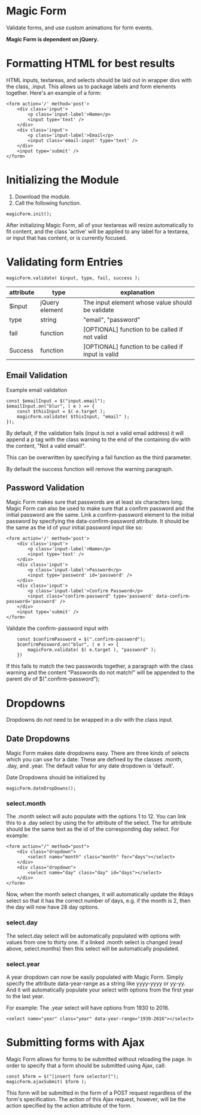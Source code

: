 # Magic Form
Validate forms, and use custom animations for form events.

**Magic Form is dependent on jQuery.**

# Formatting HTML for best results
HTML inputs, textareas, and selects should be laid out in wrapper divs with the class, .input. This allows us to package labels and form elements together. Here's an example of a form:

```
<form action='/' method='post'>
    <div class='input'>
        <p class='input-label'>Name</p>
        <input type='text' />
    </div>
    <div class='input'>
        <p class='input-label'>Email</p>
        <input class='email-input' type='text' />
    </div>
    <input type='submit' />
</form>
```

# Initializing the Module
1. Download the module.
2. Call the following function.

`magicForm.init();`

After initializing Magic Form, all of your textareas will resize automatically to fit content, and the class 'active' will be applied to any label for a textarea, or input that has content, or is currently focused.

# Validating form Entries

`magicForm.validate( $input, type, fail, success );`

| attribute | type | explanation |
| ------------- |--------------| ----------------------------------|
| $input        | jQuery element| The input element whose value should be validate |
| type          | string        | "email", "password" |
| fail          | function      | [OPTIONAL] function to be called if not valid |
| Success       | function      | [OPTIONAL] function to be called if input is valid |

## Email Validation
Example email validation
```
const $emailInput = $("input.email");
$emailInput.on("blur", ( e ) => {
    const $thisInput = $( e.target );
    magicForm.validate( $thisInput, "email" );
});
```
By default, if the validation fails (input is not a valid email address) it will append a p tag with the class warning to the end of the containing div with the content, "Not a valid email!".

This can be overwritten by specifying a fail function as the third parameter.

By default the success function will remove the warning paragraph.

## Password Validation
Magic Form makes sure that passwords are at least six characters long. Magic Form can also be used to make sure that a confirm password and the initial password are the same. Link a confirm-password element to the initial password by specifying the data-confirm-password attribute. It should be the same as the id of your initial password input like so:

```
<form action='/' method='post'>
    <div class='input'>
        <p class='input-label'>Name</p>
        <input type='text' />
    </div>
    <div class='input'>
        <p class='input-label'>Password</p>
        <input type='password' id='password' />
    </div>
    <div class='input'>
        <p class='input-label'>Confirm Password</p>
        <input class="confirm-password" type='password' data-confirm-password='password' />
    </div>
    <input type='submit' />
</form>
```

Validate the confirm-password input with

```
    const $confirmPassword = $(".confirm-password");
    $confirmPassword.on("blur", ( e ) => {
        magicForm.validate( $( e.target ), "password" );
    })
```

If this fails to match the two passwords together, a paragraph with the class warning and the content "Passwords do not match!" will be appended to the parent div of $(".confirm-password");

# Dropdowns
Dropdowns do *not* need to be wrapped in a div with the class input.

## Date Dropdowns
Magic Form makes date dropdowns easy. There are three kinds of selects which you can use for a date. These are defined by the classes
.month, .day, and .year. The default value for any date dropdown is 'default'. 

Date Dropdowns should be initialized by

`magicForm.dateDropDowns();`

### select.month
The .month select will auto populate with the options 1 to 12. You can link this to a .day select by using the for attribute of the select. The for attribute should be the same text as the id of the corresponding day select.
For example:

```
<form action="/" method="post">
    <div class="dropdown">
        <select name="month" class="month" for="days"></select>
    </div>
    <div class="dropdown">
        <select name="day" class="day" id="days"></select>
    </div>
</form>
```
Now, when the month select changes, it will automatically update the #days select so that it has the correct number of days, e.g. if the month is 2, then the day will now have 28 day options.

### select.day
The select.day select will be automatically populated with options with values from one to thirty one. If a linked .month select is changed (read above, select.months) then this select will be automatically populated.

### select.year
A year dropdown can now be easily populated with Magic Form. Simply specify the attribute data-year-range as a string like yyyy-yyyy or yy-yy. And it will automatically populate your select with options from the first year to the last year.

For example: The .year select will have options from 1930 to 2016.

`<select name="year" class="year" data-year-range="1930-2016"></select>`

# Submitting forms with Ajax
Magic Form allows for forms to be submitted without reloading the page. In order to specify that a form should be submitted using Ajax, call:

```
const $form = $("[insert form selector]");
magicForm.ajaxSubmit( $form );
```

This form will be submitted in the form of a POST request regardless of the form's specification. The action of this Ajax request, however, will be the action specified by the action attribute of the form.
